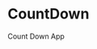 # CountDown
 Count Down App
    
        
                                        
                                    
                                
                       
               
     
 
 
  
